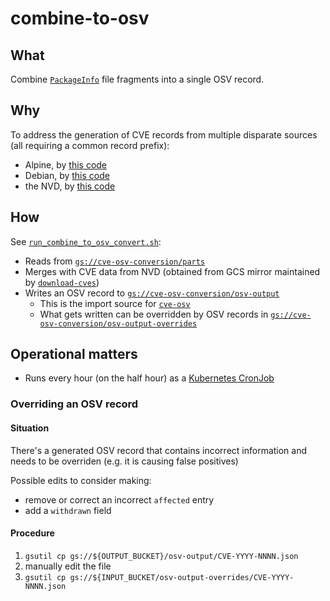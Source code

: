 # combine-to-osv

## What

Combine [`PackageInfo`](https://github.com/google/osv.dev/blob/2c22e9534a521c6c6350275427f80e481065ca39/vulnfeeds/vulns/vulns.go#L165-L171) file fragments into a single OSV record.

## Why

To address the generation of CVE records from multiple disparate sources (all requiring a common record prefix):

* Alpine, by [this code](../cmd/alpine)
* Debian, by [this code](../cmd/debian)
* the NVD, by [this code](../cmd/nvd-cve-osv)

## How

See [`run_combine_to_osv_convert.sh`](run_combine_to_osv_convert.sh):

* Reads from [`gs://cve-osv-conversion/parts`](https://storage.googleapis.com/cve-osv-conversion/index.html?prefix=parts/)
* Merges with CVE data from NVD (obtained from GCS mirror maintained by [`download-cves`](../download-cves/mirror_nvd.sh))
* Writes an OSV record to [`gs://cve-osv-conversion/osv-output`](https://storage.googleapis.com/cve-osv-conversion/index.html?prefix=osv-output/)
  * This is the import source for [`cve-osv`](https://github.com/google/osv.dev/blob/2c22e9534a521c6c6350275427f80e481065ca39/source.yaml#L96)
  * What gets written can be overridden by OSV records in [`gs://cve-osv-conversion/osv-output-overrides`](https://storage.googleapis.com/cve-osv-conversion/index.html?prefix=osv-output-overrides/)

## Operational matters

* Runs every hour (on the half hour) as a [Kubernetes CronJob](https://github.com/google/osv.dev/blob/master/deployment/clouddeploy/gke-workers/base/combine-to-osv.yaml)

### Overriding an OSV record

#### Situation

There's a generated OSV record that contains incorrect information and needs to be overriden (e.g. it is causing false positives)

Possible edits to consider making:

* remove or correct an incorrect `affected` entry
* add a `withdrawn` field

#### Procedure

1. `gsutil cp gs://${OUTPUT_BUCKET}/osv-output/CVE-YYYY-NNNN.json`
2. manually edit the file
3. `gsutil cp gs://${INPUT_BUCKET/osv-output-overrides/CVE-YYYY-NNNN.json`
